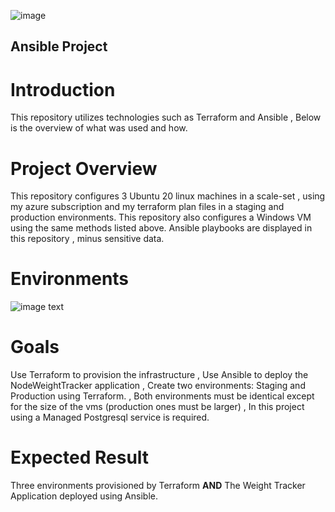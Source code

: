 ![image](https://bootcamp.rhinops.io/images/ansible.gif)
## Ansible Project

# Introduction
This repository utilizes technologies such as Terraform and Ansible , Below is the overview of what was used and how.


# Project Overview
This repository configures 3 Ubuntu 20 linux machines in a scale-set , using my azure subscription and my terraform plan files in a staging and production environments.
This repository also configures a Windows VM using the same methods listed above. 
Ansible playbooks are displayed in this repository , minus sensitive data.

# Environments
![image text](https://bootcamp.rhinops.io/images/week-6-envs.png)
# Goals
Use Terraform to provision the infrastructure , 
Use Ansible to deploy the NodeWeightTracker application , 
Create two environments: Staging and Production using Terraform. ,
Both environments must be identical except for the size of the vms (production ones must be larger) , 
In this project using a Managed Postgresql service is required.

# Expected Result
Three environments provisioned by Terraform **AND** The Weight Tracker Application deployed using Ansible.

